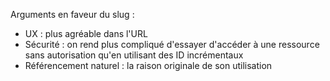Arguments en faveur du slug :
- UX : plus agréable dans l'URL
- Sécurité : on rend plus compliqué d'essayer d'accéder à une ressource sans autorisation qu'en utilisant des ID incrémentaux
- Référencement naturel : la raison originale de son utilisation
